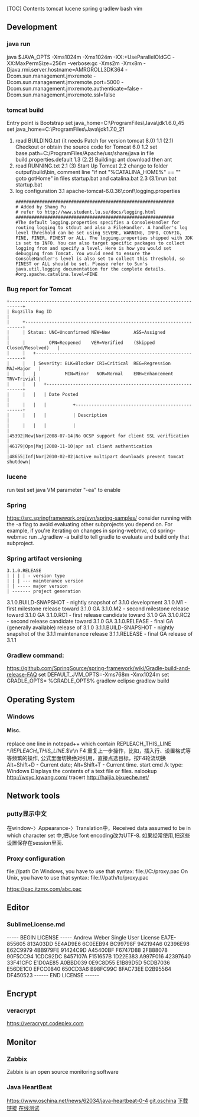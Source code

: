 
[TOC]
Contents
	tomcat
	lucene
	spring
	gradlew
	bash
	vim

## Development
### java run
java $JAVA_OPTS -Xms1024m -Xmx1024m -XX:+UseParallelOldGC -XX:MaxPermSize=256m -verbose:gc
-Xms2m -Xmx8m -Djava.rmi.server.hostname=AMRGROLL3DK364 -Dcom.sun.management.jmxremote -Dcom.sun.management.jmxremote.port=5000 -Dcom.sun.management.jmxremote.authenticate=false -Dcom.sun.management.jmxremote.ssl=false

### tomcat build
Entry point is Bootstrap 
set java_home=C:\ProgramFiles\Java\jdk1.6.0_45
set java_home=C:\ProgramFiles\Java\jdk1.7.0_21
1. read BUILDING.txt (it needs Patch for version tomcat 8.0)
	1.1 (2.1) Checkout or obtain the source code for Tomcat 6.0
	1.2 set base.path=C:/ProgramFiles/Apache/usr/share/java in file build.properties.default
	1.3 (2.2) Building: ant download then ant
2. read RUNNING.txt
	2.1 (3) Start Up Tomcat
	2.2 change to folder output\build\bin, comment line
		"if not "%CATALINA_HOME%" == "" goto gotHome" in files startup.bat and catalina.bat
	2.3 (3.1)run bat startup.bat
3. log configuration
	3.1 apache-tomcat-6.0.36\conf\logging.properties
	```
	############################################################
	# Added by Shang Pu
	# refer to http://www.student.lu.se/docs/logging.html
	############################################################
	#The default logging.properties specifies a ConsoleHandler for routing logging to stdout and also a FileHandler. A handler's log level threshold can be set using SEVERE, WARNING, INFO, CONFIG, FINE, FINER, FINEST or ALL. The logging.properties shipped with JDK is set to INFO. You can also target specific packages to collect logging from and specify a level. Here is how you would set debugging from Tomcat. You would need to ensure the ConsoleHandler's level is also set to collect this threshold, so FINEST or ALL should be set. Please refer to Sun's java.util.logging documentation for the complete details. 
	#org.apache.catalina.level=FINE
	```

### Bug report for Tomcat
```
+---------------------------------------------------------------------------+
| Bugzilla Bug ID                                                           |
|     +---------------------------------------------------------------------+
|     | Status: UNC=Unconfirmed NEW=New         ASS=Assigned                |
|     |         OPN=Reopened    VER=Verified    (Skipped Closed/Resolved)   |
|     |   +-----------------------------------------------------------------+
|     |   | Severity: BLK=Blocker CRI=Critical  REG=Regression  MAJ=Major   |
|     |   |           MIN=Minor   NOR=Normal    ENH=Enhancement TRV=Trivial |
|     |   |   +-------------------------------------------------------------+
|     |   |   | Date Posted                                                 |
|     |   |   |          +--------------------------------------------------+
|     |   |   |          | Description                                      |
|     |   |   |          |                                                  |
|45392|New|Nor|2008-07-14|No OCSP support for client SSL verification       |
|46179|Opn|Maj|2008-11-10|apr ssl client authentication                     |
|48655|Inf|Nor|2010-02-02|Active multipart downloads prevent tomcat shutdown|
```

### lucene
run test
set java VM parameter "-ea"	to enable 

### Spring
https://src.springframework.org/svn/spring-samples/
consider running with the -a flag to avoid evaluating other subprojects you depend on. 
For example, if you're iterating on changes in spring-webmvc,
cd spring-webmvc 
run ../gradlew -a build to tell gradle to evaluate and build only that subproject.

### Spring artifact versioning
```
3.1.0.RELEASE
| | | | - version type
| | | --- maintenance version
| | ----- major version
| ------- project generation
```
3.1.0.BUILD-SNAPSHOT - nightly snapshot of 3.1.0 development
3.1.0.M1             - first milestone release toward 3.1.0 GA
3.1.0.M2             - second milestone release toward 3.1.0 GA
3.1.0.RC1            - first release candidate toward 3.1.0 GA
3.1.0.RC2            - second release candidate toward 3.1.0 GA
3.1.0.RELEASE        - final GA (generally available) release of 3.1.0
3.1.1.BUILD-SNAPSHOT - nightly snapshot of the 3.1.1 maintenance release
3.1.1.RELEASE        - final GA release of 3.1.1 

### Gradlew command:
https://github.com/SpringSource/spring-framework/wiki/Gradle-build-and-release-FAQ
set DEFAULT_JVM_OPTS=-Xms768m -Xmx1024m
set GRADLE_OPTS= %GRADLE_OPTS%
gradlew eclipse
gradlew build

## Operating System
### Windows
#### Misc.
replace one line in notepad++ which contain REPLEACH_THIS_LINE	^.*REPLEACH_THIS_LINE.*$\r\n
F4 重复上一步操作，比如，插入行、设置格式等等频繁的操作, 公式里面切换绝对引用，直接点选目标，按F4轮流切换
Alt+Shift+D    - Current date;
Alt+Shift+T    - Current time.
start cmd /k
type: Windows Displays the contents of a text file or files.
nslookup http://wsyc.lqwang.com/
tracert http://haijia.bjxueche.net/

## Network tools
### putty显示中文
在window-〉Appearance-〉Translation中，Received data assumed to be in which character set 中,把Use font encoding改为UTF-8.
如果经常使用,把这些设置保存在session里面.

### Proxy configuration
file://path
	On Windows, you have to use that syntax: file://C:/proxy.pac
	On Unix, you have to use that syntax: file:///path/to/proxy.pac

https://pac.itzmx.com/abc.pac

## Editor
### SublimeLicense.md
----- BEGIN LICENSE ----- Andrew Weber Single User License EA7E-855605 813A03DD 5E4AD9E6 6C0EEB94 BC99798F 942194A6 02396E98 E62C9979 4BB979FE 91424C9D A45400BF F6747D88 2FB88078 90F5CC94 1CDC92DC 8457107A F151657B 1D22E383 A997F016 42397640 33F41CFC E1D0AE85 A0BBD039 0E9C8D55 E1B89D5D 5CDB7036 E56DE1C0 EFCC0840 650CD3A6 B98FC99C 8FAC73EE D2B95564 DF450523 ------ END LICENSE ------

## Encrypt
### veracrypt
https://veracrypt.codeplex.com

## Monitor
### Zabbix
Zabbix is an open source monitoring software 

### Java HeartBeat
https://www.oschina.net/news/62034/java-heartbeat-0-4
[git.oschina](http://git.oschina.net/mkk/HeartBeat)
[下载链接](http://git.oschina.net/mkk/HeartBeat/raw/V-0.4/dist/HeartBeat-0.4.zip)
[在线测试](http://andaily.com/hb)